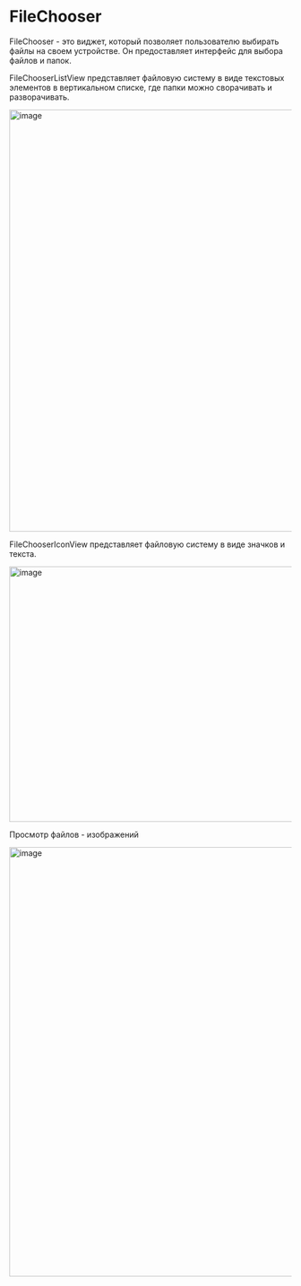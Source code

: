 # FileChooser

FileChooser - это виджет, который позволяет пользователю выбирать файлы на своем устройстве. Он предоставляет интерфейс для выбора файлов и папок.

FileChooserListView представляет файловую систему в виде текстовых элементов в вертикальном списке, где папки можно сворачивать и разворачивать.

<img width="1001" height="752" alt="image" src="https://github.com/user-attachments/assets/2071b40f-47f3-49e9-a937-d468671a5a6d" />

FileChooserIconView представляет файловую систему в виде значков и текста.

<img width="1000" height="455" alt="image" src="https://github.com/user-attachments/assets/e4b00c27-7829-4b68-bd92-4cffa8372a19" />

Просмотр файлов - изображений

<img width="1003" height="765" alt="image" src="https://github.com/user-attachments/assets/6af1c8ef-d8ee-48c4-8a9a-7f140f43ca4b" />

